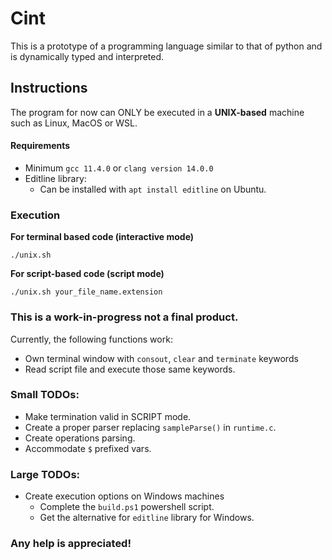 # Cint

This is a prototype of a programming language similar to that of python and is
dynamically typed and interpreted.

## Instructions

The program for now can ONLY be executed in a **UNIX-based** machine such as Linux, MacOS or WSL.

#### Requirements

- Minimum `gcc 11.4.0` or `clang version 14.0.0`
- Editline library:
  - Can be installed with `apt install editline` on Ubuntu.

### Execution

**For terminal based code (interactive mode)**
```shell
./unix.sh
```

**For script-based code (script mode)**
```shell
./unix.sh your_file_name.extension
```

### This is a work-in-progress not a final product.

Currently, the following functions work:

- Own terminal window with `consout`, `clear` and `terminate` keywords
- Read script file and execute those same keywords.

### Small TODOs:

- Make termination valid in SCRIPT mode.
- Create a proper parser replacing `sampleParse()` in `runtime.c`.
- Create operations parsing.
- Accommodate `$` prefixed vars.

### Large TODOs:

- Create execution options on Windows machines
  - Complete the `build.ps1` powershell script.
  - Get the alternative for `editline` library for Windows.
  

### Any help is appreciated!